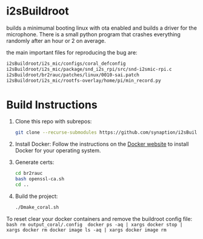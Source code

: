 # i2sBuildroot

builds a minimumal booting linux with ota enabled and builds a driver for the microphone.  There is a small python program that crashes everything randomly after an hour or 2 on average.  

the main important files for reproducing the bug are:

```bash
i2sBuildroot/i2s_mic/configs/coral_defconfig
i2sBuildroot/i2s_mic/package/snd_i2s_rpi/src/snd-i2smic-rpi.c
i2sBuildroot/br2rauc/patches/linux/0010-sai.patch
i2sBuildroot/i2s_mic/rootfs-overlay/home/pi/min_record.py
```


# Build Instructions

1. Clone this repo with subrepos:
    ```bash
    git clone --recurse-submodules https://github.com/synaption/i2sBuildroot
    ```

2. Install Docker:
    Follow the instructions on the [Docker website](https://docs.docker.com/get-docker/) to install Docker for your operating system.

4. Generate certs:
    ```bash
    cd br2rauc
    bash openssl-ca.sh
    cd ..
    ```

3. Build the project:
    ```bash
    ./Dmake_coral.sh
    ```

To reset clear your docker containers and remove the buildroot config file:
    ```bash
    rm output_coral/.config 
    docker ps -aq | xargs docker stop | xargs docker rm
    docker image ls -aq | xargs docker image rm
    ```
